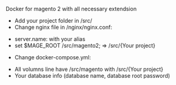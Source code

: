 Docker for magento 2 with all necessary extendsion
- Add your project folder in /src/
- Change nginx file in /nginx/nginx.conf:
 + server.name: with your alias
 + set $MAGE_ROOT /src/magento2; => /src/{Your project}
- Change docker-compose.yml:
 + All volumns line have /src/magento with /src/{Your project}
 + Your database info (database name, database root password)
